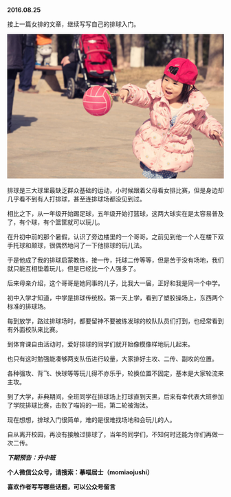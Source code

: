 
          
            
**2016.08.25**

接上一篇女排的文章，继续写写自己的排球入门。




![](img/51001-dbf8bfb4897b3a13.jpg)




排球是三大球里最缺乏群众基础的运动，小时候跟着父母看女排比赛，但是身边却几乎看不到有人打排球，甚至连排球场都没见到过。

相比之下，从一年级开始踢足球，五年级开始打篮球，这两大球实在是太容易普及了，有个球，有个篮筐就可以玩儿。

在升初中前的那个暑假，认识了旁边楼里的一个哥哥。之前见到他一个人在楼下双手托球和颠球，很偶然地问了一下他排球的玩儿法。

于是他成了我的排球启蒙教练，接一传，托球二传等等，但是苦于没有场地，我们就只能互相垫着玩儿，但是已经比一个人强多了。

后来母亲介绍，这个哥哥是她同事的儿子，比我大一届，正好和我是同一个中学。

初中入学才知道，中学是排球传统校。第一天上学，看到了塑胶操场上，东西两个标准的排球场。

每到放学，路过排球场时，都要留神不要被练发球的校队队员们打到，也经常看到有外面校队来比赛。

到体育课自由活动时，爱好排球的同学们就开始像模像样地玩儿起来。

也只有这时勉强能凑够两支队伍进行较量，大家排好主攻、二传、副攻的位置。

各种强攻、背飞、快球等等玩儿得不亦乐乎，轮换位置不固定，基本是大家轮流来主攻。

到了大学，非典期间，全班同学在排球场上打球直到天黑，后来有幸代表大班参加了学院排球比赛，击败了喵妈的一班，第二轮被淘汰。

现在想想，排球入门很简单，难的是很难找场地和会玩儿的人。

自从离开校园，再没有接触过排球了，当年的同学们，不知何时还能为你们再做一次二传。


***下期预告：升中班***


**个人微信公众号，请搜索：摹喵居士（momiaojushi）**

**喜欢作者写写哪些话题，可以公众号留言**

          
        